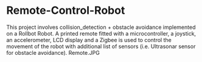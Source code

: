 # Remote-Control-Robot
This project involves collision_detection + obstacle avoidance implemented on a Rollbot Robot. 
A printed remote fitted with a microcontroller, a joystick, an accelerometer, LCD display and a Zigbee is used to control the movement of the robot with additional list of sensors (i.e. Ultrasonar sensor for obstacle avoidance). 
Remote.JPG
